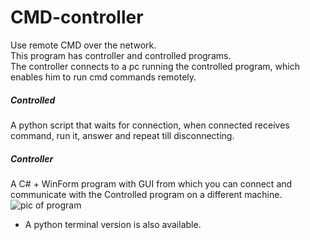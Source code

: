 # CMD-controller
Use remote CMD over the network.  
This program has controller and controlled programs.  
The controller connects to a pc running the controlled program, which enables him to run cmd commands remotely.  

##### Controlled
A python script that waits for connection, when connected receives command, run it, answer and repeat till disconnecting. 

##### Controller
A C# + WinForm program with GUI from which you can connect and communicate with the Controlled program on a different machine. 
![pic of program](https://i.ibb.co/7rSK8S6/download.png)  
* A python terminal version is also available. 
